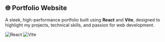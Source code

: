 ## 🌐 Portfolio Website

A sleek, high-performance portfolio built using **React** and **Vite**, designed to highlight my projects, technical skills, and passion for web development.

![React](https://img.shields.io/badge/React-20232A?style=for-the-badge&logo=react&logoColor=61DAFB)
![Vite](https://img.shields.io/badge/Vite-646CFF?style=for-the-badge&logo=vite&logoColor=white)
